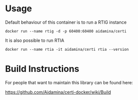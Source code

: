 # Usage

Default behaviour of this container is to run a RTIG instance

`docker run --name rtig -d -p 60400:60400 aidamina/certi` 

It is also possible to run RTIA

`docker run --name rtia -it aidamina/certi rtia --version`


# Build Instructions

For people that want to maintain this library can be found here:

https://github.com/Aidamina/certi-docker/wiki/Build